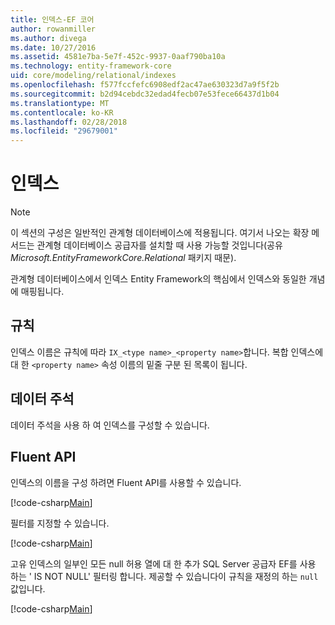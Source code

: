```yaml
---
title: 인덱스-EF 코어
author: rowanmiller
ms.author: divega
ms.date: 10/27/2016
ms.assetid: 4581e7ba-5e7f-452c-9937-0aaf790ba10a
ms.technology: entity-framework-core
uid: core/modeling/relational/indexes
ms.openlocfilehash: f577fccfefc6908edf2ac47ae630323d7a9f5f2b
ms.sourcegitcommit: b2d94cebdc32edad4fecb07e53fece66437d1b04
ms.translationtype: MT
ms.contentlocale: ko-KR
ms.lasthandoff: 02/28/2018
ms.locfileid: "29679001"
---
```

# <a name="indexes"></a>인덱스

> [!NOTE]  
> 이 섹션의 구성은 일반적인 관계형 데이터베이스에 적용됩니다. 여기서 나오는 확장 메서드는 관계형 데이터베이스 공급자를 설치할 때 사용 가능할 것입니다(공유 *Microsoft.EntityFrameworkCore.Relational* 패키지 때문).

관계형 데이터베이스에서 인덱스 Entity Framework의 핵심에서 인덱스와 동일한 개념에 매핑됩니다.

## <a name="conventions"></a>규칙

인덱스 이름은 규칙에 따라 `IX_<type name>_<property name>`합니다. 복합 인덱스에 대 한 `<property name>` 속성 이름의 밑줄 구분 된 목록이 됩니다.

## <a name="data-annotations"></a>데이터 주석

데이터 주석을 사용 하 여 인덱스를 구성할 수 있습니다.

## <a name="fluent-api"></a>Fluent API

인덱스의 이름을 구성 하려면 Fluent API를 사용할 수 있습니다.

[!code-csharp[Main](../../../../samples/core/Modeling/FluentAPI/Samples/Relational/IndexName.cs?name=Model&highlight=9)]

필터를 지정할 수 있습니다.

[!code-csharp[Main](../../../../samples/core/Modeling/FluentAPI/Samples/Relational/IndexFilter.cs?name=Model&highlight=9)]

고유 인덱스의 일부인 모든 null 허용 열에 대 한 추가 SQL Server 공급자 EF를 사용 하는 ' IS NOT NULL' 필터링 합니다. 제공할 수 있습니다이 규칙을 재정의 하는 `null` 값입니다.

[!code-csharp[Main](../../../../samples/core/Modeling/FluentAPI/Samples/Relational/IndexNoFilter.cs?name=Model&highlight=10)]
